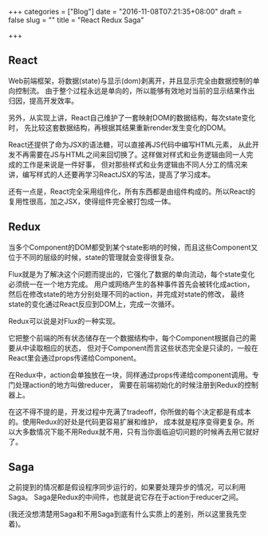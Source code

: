 +++
categories = ["Blog"]
date = "2016-11-08T07:21:35+08:00"
draft = false
slug = ""
title = "React Redux Saga"

+++

## React

Web前端框架，将数据(state)与显示(dom)剥离开，并且显示完全由数据控制的单向控制流。
由于整个过程永远是单向的，所以能够有效地对当前的显示结果作出归因，提高开发效率。

另外，从实现上讲，React自己维护了一套映射DOM的数据结构，每次state变化时，
先比较这套数据结构，再根据其结果重新render发生变化的DOM。

React还提供了命为JSX的语法糖，可以直接再JS代码中编写HTML元素，
从此开发不再需要在JS与HTML之间来回切换了。这样做对样式和业务逻辑由同一人完成的工作是来说是一件好事，
但对那些样式和业务逻辑由不同人分工的情况来讲，编写样式的人还要再学习ReactJSX的写法，提高了学习成本。

还有一点是，React完全采用组件化，所有东西都是由组件构成的。所以React的复用性很高，加之JSX，使得组件完全被打包成一体。

## Redux

当多个Component的DOM都受到某个state影响的时候，而且这些Component又位于不同的层级的时候，state的管理就会变得很复杂。

Flux就是为了解决这个问题而提出的，它强化了数据的单向流动，每个state变化必须统一在一个地方完成。
用户或网络产生的各种事件首先会被转化成action，然后在修改state的地方分别处理不同的action，并完成对state的修改，
最终state的变化通过React反应到DOM上，完成一次循环。

Redux可以说是对Flux的一种实现。

它把整个前端的所有状态储存在一个数据结构中，每个Component根据自己的需要从中读取相应的状态，
但对于Component而言这些状态完全是只读的，一般在React里会通过props传递给Component。

在Redux中，action会单独放在一块，同样通过props传递给component调用。专门处理action的地方叫做reducer，
需要在前端初始化的时候注册到Redux的控制器上。

在这不得不提的是，开发过程中充满了tradeoff，你所做的每个决定都是有成本的。使用Redux的好处是代码更容易扩展和维护，
成本就是程序变得更复杂。所以大多数情况下能不用Redux就不用，只有当你面临迫切问题的时候再去用它就好了。

## Saga 

之前提到的情况都是假设程序同步运行的，如果要处理异步的情况，可以利用Saga。
Saga是Redux的中间件，也就是说它存在于action于reducer之间。

(我还没想清楚用Saga和不用Saga到底有什么实质上的差别，所以这里我先空着)。
